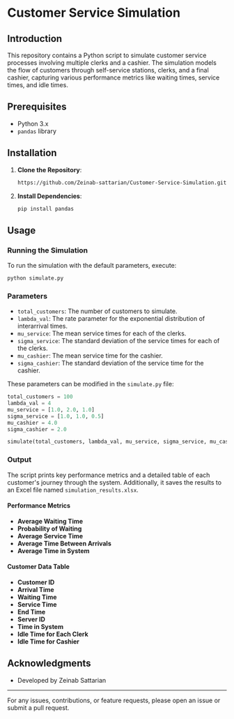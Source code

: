 # Customer Service Simulation

## Introduction

This repository contains a Python script to simulate customer service processes involving multiple clerks and a cashier. The simulation models the flow of customers through self-service stations, clerks, and a final cashier, capturing various performance metrics like waiting times, service times, and idle times.

## Prerequisites

- Python 3.x
- `pandas` library

## Installation

1. **Clone the Repository**:

   ```bash
   https://github.com/Zeinab-sattarian/Customer-Service-Simulation.git
   ```

2. **Install Dependencies**:

   ```bash
   pip install pandas
   ```

## Usage

### Running the Simulation

To run the simulation with the default parameters, execute:

```bash
python simulate.py
```

### Parameters

- `total_customers`: The number of customers to simulate.
- `lambda_val`: The rate parameter for the exponential distribution of interarrival times.
- `mu_service`: The mean service times for each of the clerks.
- `sigma_service`: The standard deviation of the service times for each of the clerks.
- `mu_cashier`: The mean service time for the cashier.
- `sigma_cashier`: The standard deviation of the service time for the cashier.

These parameters can be modified in the `simulate.py` file:

```python
total_customers = 100
lambda_val = 4
mu_service = [1.0, 2.0, 1.0]
sigma_service = [1.0, 1.0, 0.5]
mu_cashier = 4.0
sigma_cashier = 2.0

simulate(total_customers, lambda_val, mu_service, sigma_service, mu_cashier, sigma_cashier)
```

### Output

The script prints key performance metrics and a detailed table of each customer's journey through the system. Additionally, it saves the results to an Excel file named `simulation_results.xlsx`.

#### Performance Metrics

- **Average Waiting Time**
- **Probability of Waiting**
- **Average Service Time**
- **Average Time Between Arrivals**
- **Average Time in System**

#### Customer Data Table

- **Customer ID**
- **Arrival Time**
- **Waiting Time**
- **Service Time**
- **End Time**
- **Server ID**
- **Time in System**
- **Idle Time for Each Clerk**
- **Idle Time for Cashier**


## Acknowledgments

- Developed by Zeinab Sattarian


---

For any issues, contributions, or feature requests, please open an issue or submit a pull request.
